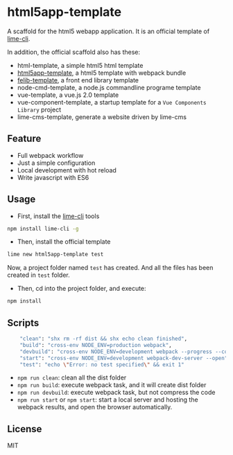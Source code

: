 html5app-template
======
A scaffold for the html5 webapp application. It is an official template of [lime-cli](https://github.com/limefe/lime-cli).

In addition, the official scaffold also has these:

* html-template, a simple html5 html template
* [html5app-template](https://github.com/cuiyongjian/html5app-template), a html5 template with webpack bundle
* [felib-template](https://github.com/cuiyongjian/felib-template), a front end library template
* node-cmd-template, a node.js commandline programe template
* vue-template, a vue.js 2.0 template
* vue-component-template, a startup template for a `Vue Components Library` project
* lime-cms-template, generate a website driven by lime-cms


## Feature
* Full webpack workflow
* Just a simple configuration
* Local development with hot reload
* Write javascript with ES6

## Usage

* First, install the [lime-cli](https://github.com/limefe/lime-cli) tools
``` bash
npm install lime-cli -g
```

* Then, install the official template
``` bash
lime new html5app-template test
```

Now, a project folder named `test` has created. And all the files has been created in `test` folder.

* Then, cd into the project folder, and execute:
``` bash
npm install
```


## Scripts

``` bash
    "clean": "shx rm -rf dist && shx echo clean finished",
    "build": "cross-env NODE_ENV=production webpack",
    "devbuild": "cross-env NODE_ENV=development webpack --progress --colors --watch",
    "start": "cross-env NODE_ENV=development webpack-dev-server --open",
    "test": "echo \"Error: no test specified\" && exit 1"
```

* `npm run clean`: clean all the dist folder
* `npm run build`: execute webpack task, and it will create dist folder
* `npm run devbuild`: execute webpack task, but not compress the code
* `npm run start` or `npm start`: start a local server and hosting the webpack results, and open the browser automatically.


## License
MIT
